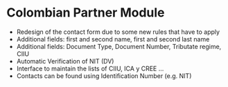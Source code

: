 Colombian Partner Module
======

- Redesign of the contact form due to some new rules that have to apply
- Additional fields: first and second name, first and second last name
- Additional fields: Document Type, Document Number, Tributate regime, CIIU
- Automatic Verification of NIT (DV) 
- Interface to maintain the lists of CIIU, ICA y CREE ...
- Contacts can be found using Identification Number (e.g. NIT)

